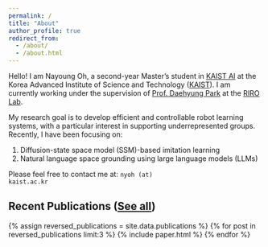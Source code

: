 ```yaml
---
permalink: /
title: "About"
author_profile: true
redirect_from: 
  - /about/
  - /about.html
---
```



Hello! I am Nayoung Oh, a second-year Master’s student in [KAIST AI](https://gsai.kaist.ac.kr/) at the Korea Advanced Institute of Science and Technology ([KAIST](https://www.kaist.ac.kr/en/)). I am currently working under the supervision of [Prof. Daehyung Park](https://www.daehyungpark.com/) at the [RIRO Lab](https://rirolab.kaist.ac.kr/).

My research goal is to develop efficient and controllable robot learning systems, with a particular interest in supporting underrepresented groups. Recently, I have been focusing on:

1. Diffusion-state space model (SSM)-based imitation learning
2. Natural language space grounding using large language models (LLMs)

Please feel free to contact me at: <code>nyoh (at) kaist.ac.kr</code>


Recent Publications ([See all](/publications/))
------
{% assign reversed_publications = site.data.publications %}
{% for post in reversed_publications limit:3 %}
{% include paper.html %}
{% endfor %}

<!-- Latest News ([See all](/news/))
------
{% assign news_items = site.data.news %}
<table style="border-collapse: collapse; border:none; font-size:18px;">
  {% for item in news_items limit:5 %}
    <tr>
      <td style="width:20%; border: none; vertical-align:top;">
        <b>{{ item.date }}</b>
      </td>
      <td style="width:80%; border: none; vertical-align:top;">
        {{ item.news }}
      </td>
    </tr>
  {% endfor %}
</table> -->